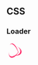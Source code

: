 ## CSS

### Loader

<style>
.spinner, .spinner * {
    box-sizing: border-box;
}
  
.spinner {
    height: 35px;
    width: 35px;
    border-radius: 50%;
    perspective: 800px;
}
    
.spinner__slice {
    position: absolute;
    box-sizing: border-box;
    width: 100%;
    height: 100%;
    border-radius: 50%;
}

.spinner .spinner__slice:nth-child(1) {
    left: 0%;
    top: 0%;
    animation: orbit-spinner-orbit-one-animation 1200ms linear infinite;
    border-bottom: 3px solid #ff1d5e;
}

.spinner .spinner__slice:nth-child(2) {
    right: 0%;
    top: 0%;
    animation: orbit-spinner-orbit-two-animation 1200ms linear infinite;
    border-right: 3px solid #ff1d5e;
}

.spinner .spinner__slice:nth-child(3) {
    right: 0%;
    bottom: 0%;
    animation: orbit-spinner-orbit-three-animation 1200ms linear infinite;
    border-top: 3px solid #ff1d5e;
}

@keyframes orbit-spinner-orbit-one-animation {
    0% {
        transform: rotateX(35deg) rotateY(-45deg) rotateZ(0deg);
    }
    100% {
        transform: rotateX(35deg) rotateY(-45deg) rotateZ(360deg);
    }
}

@keyframes orbit-spinner-orbit-two-animation {
    0% {
        transform: rotateX(50deg) rotateY(10deg) rotateZ(0deg);
    }
    100% {
        transform: rotateX(50deg) rotateY(10deg) rotateZ(360deg);
    }
}

@keyframes orbit-spinner-orbit-three-animation {
    0% {
        transform: rotateX(35deg) rotateY(55deg) rotateZ(0deg);
    }
    100% {
        transform: rotateX(35deg) rotateY(55deg) rotateZ(360deg);
    }
}
</style>

<div class="spinner">
    <div class="spinner__slice"></div>
    <div class="spinner__slice"></div>
    <div class="spinner__slice"></div>
</div>
